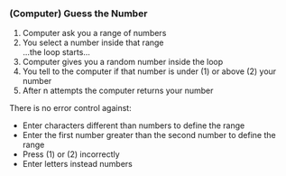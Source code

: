 ### (Computer) Guess the Number
1. Computer ask you a range of numbers
2. You select a number inside that range <br/>
...the loop starts...<br/>
3. Computer gives you a random number inside the loop
4. You tell to the computer if that number is under (1) or above (2) your number
5. After n attempts the computer returns your number

There is no error control against:
- Enter characters different than numbers to define the range
- Enter the first number greater than the second number to define the range
- Press (1) or (2) incorrectly
- Enter letters instead numbers
